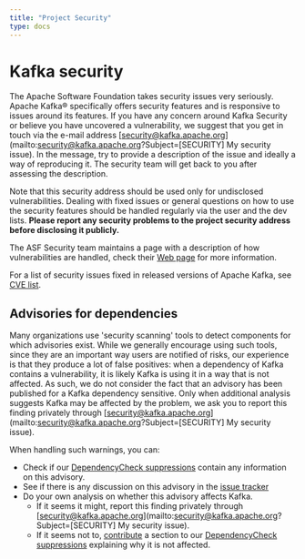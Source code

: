 ```yaml
---
title: "Project Security"
type: docs
---
```


# Kafka security

The Apache Software Foundation takes security issues very seriously. Apache Kafka® specifically offers security features and is responsive to issues around its features. If you have any concern around Kafka Security or believe you have uncovered a vulnerability, we suggest that you get in touch via the e-mail address [security@kafka.apache.org](mailto:security@kafka.apache.org?Subject=\[SECURITY\] My security issue). In the message, try to provide a description of the issue and ideally a way of reproducing it. The security team will get back to you after assessing the description. 

Note that this security address should be used only for undisclosed vulnerabilities. Dealing with fixed issues or general questions on how to use the security features should be handled regularly via the user and the dev lists. **Please report any security problems to the project security address before disclosing it publicly.**

The ASF Security team maintains a page with a description of how vulnerabilities are handled, check their [Web page](http://www.apache.org/security/) for more information. 

For a list of security issues fixed in released versions of Apache Kafka, see [CVE list](cve-list). 

## Advisories for dependencies

Many organizations use 'security scanning' tools to detect components for which advisories exist. While we generally encourage using such tools, since they are an important way users are notified of risks, our experience is that they produce a lot of false positives: when a dependency of Kafka contains a vulnerability, it is likely Kafka is using it in a way that is not affected. As such, we do not consider the fact that an advisory has been published for a Kafka dependency sensitive. Only when additional analysis suggests Kafka may be affected by the problem, we ask you to report this finding privately through [security@kafka.apache.org](mailto:security@kafka.apache.org?Subject=\[SECURITY\] My security issue). 

When handling such warnings, you can: 

  * Check if our [DependencyCheck suppressions](https://github.com/apache/kafka/blob/trunk/gradle/resources/dependencycheck-suppressions.xml) contain any information on this advisory. 
  * See if there is any discussion on this advisory in the [issue tracker](https://issues.apache.org/jira/browse/KAFKA)
  * Do your own analysis on whether this advisory affects Kafka. 
    * If it seems it might, report this finding privately through [security@kafka.apache.org](mailto:security@kafka.apache.org?Subject=\[SECURITY\] My security issue). 
    * If it seems not to, [contribute](/contributing.html) a section to our [DependencyCheck suppressions](https://github.com/apache/kafka/blob/trunk/gradle/resources/dependencycheck-suppressions.xml) explaining why it is not affected.  

